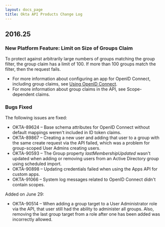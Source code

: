 ```yaml
---
layout: docs_page
title: Okta API Products Change Log
---
```


## 2016.25

### New Platform Feature: Limit on Size of Groups Claim
    
To protect against arbitrarily large numbers of groups matching the group filter, the group claim has a limit of 100. 
If more than 100 groups match the filter, then the request fails.

* For more information about configuring an app for OpenID Connect, including group claims, see [Using OpenID Connect](/docs/api/resources/oidc). 
* For more information about group claims in the API, see Scope-dependent claims.

### Bugs Fixed

The following issues are fixed:

* OKTA-89624 – Base schema attributes for OpenID Connect without default mappings weren't included in ID token claims.
* OKTA-89867 – Creating a new user and adding that user to a group with the same create request via the API failed, which was a problem for group-scoped User Admins creating users.
* OKTA-90593 – The Group property <em>lastMembershipUpdated</em> wasn't updated when adding or removing users from an Active Directory group using scheduled import.
* OKTA-90898 – Updating credentials failed when using the Apps API for custom apps.
* OKTA-91066 – System log messages related to OpenID Connect didn't contain scopes.

Added on June 29: 

* OKTA-90514 – When adding a group target to a User Administrator role via the API, that user still had the ability to administer all groups. Also, removing the last group target from a role after one has been added was incorrectly allowed.
